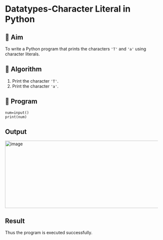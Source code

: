 # Datatypes-Character Literal in Python

## 🎯 Aim
To write a Python program that prints the characters `'T'` and `'a'` using character literals.

## 🧠 Algorithm
1. Print the character `'T'`.
2. Print the character `'a'`.

## 🧾 Program
```
num=input()
print(num)
```
## Output
<img width="1168" height="222" alt="image" src="https://github.com/user-attachments/assets/ccd54bf9-5152-4d69-94bf-9cbe1de98d21" />

## Result
Thus the program is executed successfully.
